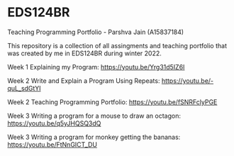 # EDS124BR
Teaching Programming Portfolio - Parshva Jain (A15837184)

This repository is a collection of all assingments and teaching portfolio that was created by me in EDS124BR during winter 2022. 

Week 1 Explaining my Program:
https://youtu.be/Yrg31d5IZ6I

Week 2 Write and Explain a Program Using Repeats:
https://youtu.be/-quL_sdGtYI

Week 2 Teaching Programming Portfolio:
https://youtu.be/fSNRFclyPGE

Week 3 Writing a program for a mouse to draw an octagon:
https://youtu.be/q5yJHQSQ3dQ

Week 3 Writing a program for monkey getting the bananas:
https://youtu.be/FtNnGICT_DU

